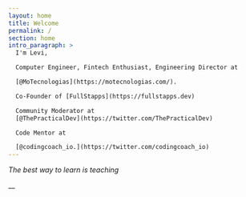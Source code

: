 ```yaml
---
layout: home
title: Welcome
permalink: /
section: home
intro_paragraph: >
  I'm Levi, 

  Computer Engineer, Fintech Enthusiast, Engineering Director at 

  [@MoTecnologias](https://motecnologias.com/).  

  Co-Founder of [FullStapps](https://fullstapps.dev)  

  Community Moderator at
  [@ThePracticalDev](https://twitter.com/ThePracticalDev)  

  Code Mentor at 

  [@codingcoach_io.](https://twitter.com/codingcoach_io)
---
```

_The best way to learn is teaching_  

__\
<a href="https://stackoverflow.com/"><i class="fa fa-stack-overflow"> </i></a>
